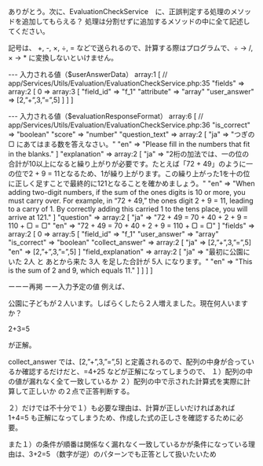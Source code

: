 ありがとう。次に、EvaluationCheckService　に、正誤判定する処理のメソッドを追加してもらえる？
処理は分割せずに追加するメソッドの中に全て記述してください。

記号は、
+, -, ×, ÷, =
などで送られるので、計算する際はプログラムで、÷ → /, × → * に変換しないといけません。

--- 入力される値（$userAnswerData）
array:1 [ // app/Services/Utils/Evaluation/EvaluationCheckService.php:35
"fields" => array:2 [
0 => array:3 [
"field_id" => "f_1"
"attribute" => "array"
"user_answer" => [2,”+”,3,”=”,5]
]
]
]

--- 入力される値（$evaluationResponseFormat）
array:6 [ // app/Services/Utils/Evaluation/EvaluationCheckService.php:36
"is_correct" => "boolean"
"score" => "number"
"question_text" => array:2 [
"ja" => "つぎの ▢ にあてはまる数を答えなさい。"
"en" => "Please fill in the numbers that fit in the blanks."
]
"explanation" => array:2 [
"ja" => "2桁の加法では、一の位の合計が10以上になると繰り上がりが必要です。たとえば「72 + 49」のように一の位で2 + 9 = 11となるため、1が繰り上がります。この繰り上がった1を十の位に正しく足すことで最終的に121となることを確かめましょう。"
"en" => "When adding two-digit numbers, if the sum of the ones digits is 10 or more, you must carry over. For example, in “72 + 49,” the ones digit 2 + 9 = 11, leading to a carry of 1. By correctly adding this carried 1 to the tens place, you will arrive at 121."
]
"question" => array:2 [
"ja" => "72 + 49 = 70 + 40 + 2 + 9 = 110 + ▢ = ▢"
"en" => "72 + 49 = 70 + 40 + 2 + 9 = 110 + ▢ = ▢"
]
"fields" => array:2 [
0 => array:5 [
"field_id" => "f_1"
"user_answer" => "array"
"is_correct" => "boolean"
"collect_answer" => array:2 [
"ja" => [2,”+”,3,”=”,5]
"en" => [2,”+”,3,”=”,5]
]
"field_explanation" => array:2 [
"ja" => "最初に公園にいた 2人 と あとから来た 3人 を足した合計が 5人 になります。"
"en" => "This is the sum of 2 and 9, which equals 11."
]
]
]
]


ーーー再掲
ーー入力予定の値
例えば、

公園に子どもが２人います。しばらくしたら２人増えました。現在何人いますか？

2+3=5

が正解。

collect_answer では、[2,”+”,3,”=”,5] と定義されるので、配列の中身が合っているか確認するだけだと、=4+25 などが正解になってしまうので、
１）配列の中の値が漏れなく全て一致しているか
２）配列の中で示された計算式を実際に計算して正しいか
の２点で正答判断する。

２）だけでは不十分で１）も必要な理由は、計算が正しいだければあれば 1+4=5 も正解になってしまうため、作成した式の正しさを確認するために必要。

また１）の条件が順番は関係なく漏れなく一致しているかが条件になっている理由は、3+2=5 （数字が逆）のパターンでも正答として扱いたいため
